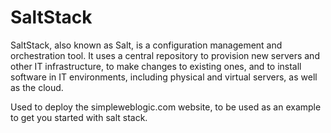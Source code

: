 # SaltStack

SaltStack, also known as Salt, is a configuration management and orchestration tool. It uses a central repository to provision new servers and other IT infrastructure, to make changes to existing ones, and to install software in IT environments, including physical and virtual servers, as well as the cloud.


Used to deploy the simpleweblogic.com website, to be used as an example to get you started with salt stack.

